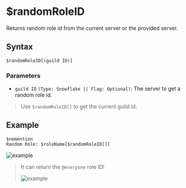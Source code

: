 # $randomRoleID
Returns random role id from the current server or the provided server.

## Syntax
```
$randomRoleID[(guild ID)]
```
### Parameters
- `guild ID` `(Type: Snowflake || Flag: Optional)`: The server to get a random role id.
> Use `$randomRoleID[]` to get the current guild id.

## Example
```
$nomention
Random Role: $roleName[$randomRoleID[]]
```
![example](https://user-images.githubusercontent.com/113303649/212498465-46ec2a48-0890-41a0-a57a-283a183d1144.png)

> It can return the `@everyone` role ID!
> 
> ![example](https://user-images.githubusercontent.com/113303649/212498371-1792ea9b-55f7-494c-8e09-24a20192e8cb.png)
